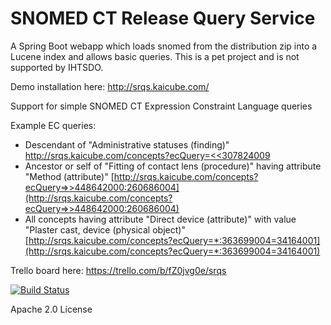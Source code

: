 # SNOMED CT Release Query Service
A Spring Boot webapp which loads snomed from the distribution zip into a Lucene index and allows basic queries.
This is a pet project and is not supported by IHTSDO.

Demo installation here: http://srqs.kaicube.com/

Support for simple SNOMED CT Expression Constraint Language queries

Example EC queries:
* Descendant of "Administrative statuses (finding)" [http://srqs.kaicube.com/concepts?ecQuery=<<307824009](http://srqs.kaicube.com/concepts?ecQuery=<307824009)
* Ancestor or self of "Fitting of contact lens (procedure)" having attribute "Method (attribute)" [http://srqs.kaicube.com/concepts?ecQuery=>>448642000:260686004](http://srqs.kaicube.com/concepts?ecQuery=>>448642000:260686004)
* All concepts having attribute "Direct device (attribute)" with value "Plaster cast, device (physical object)" [http://srqs.kaicube.com/concepts?ecQuery=*:363699004=34164001](http://srqs.kaicube.com/concepts?ecQuery=*:363699004=34164001)

Trello board here: https://trello.com/b/fZ0jvg0e/srqs

[![Build Status](https://travis-ci.org/kaicode/srqs.svg)](https://travis-ci.org/kaicube/srqs)

Apache 2.0 License
